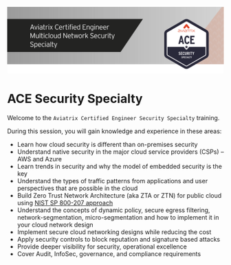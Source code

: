 ![Lab Overview](../../docs/_logos/ace_security_banner.png)

# ACE Security Specialty  

Welcome to the `Aviatrix Certified Engineer Security Specialty` training.

During this session, you will gain knowledge and experience in these areas:

- Learn how cloud security is different than on-premises security
- Understand native security in the major cloud service providers (CSPs) – AWS and Azure
- Learn trends in security and why the model of embedded security is the key
- Understand the types of traffic patterns from applications and user perspectives that are possible in the cloud
- Build Zero Trust Network Architecture (aka ZTA or ZTN) for public cloud using [NIST SP 800-207 approach](https://www.nist.gov/publications/zero-trust-architecture)
- Understand the concepts of dynamic policy, secure egress filtering, network-segmentation, micro-segmentation and how to implement it in your cloud network design
- Implement secure cloud networking designs while reducing the cost
- Apply security controls to block reputation and signature based attacks
- Provide deeper visibility for security, operational excellence
- Cover Audit, InfoSec, governance, and compliance requirements
